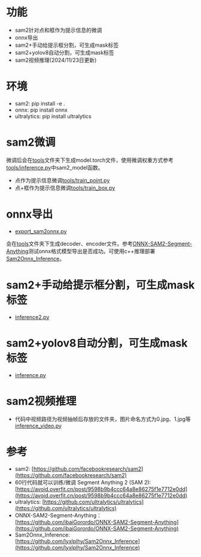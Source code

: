 
# 功能
  * sam2针对点和框作为提示信息的微调
  * onnx导出
  * sam2+手动给提示框分割，可生成mask标签
  * sam2+yolov8自动分割，可生成mask标签
  * sam2视频推理(2024/11/23日更新)

# 环境
 * sam2: pip install -e .
 * onnx: pip install onnx
 * ultralytics: pip install ultralytics

# sam2微调
 微调后会在[tools](./tools)文件夹下生成model.torch文件，使用微调权重方式参考[tools/inference.py](./tools/inference.py)中sam2_model函数。
 * 点作为提示信息微调[tools/train_point.py](./tools/train_point.py)
 * 点+框作为提示信息微调[tools/train_box.py](./tools/train_box.py)

# onnx导出
 * [export_sam2onnx.py](./tools/export_sam2onnx.py)
 
 会在[tools](./tools)文件夹下生成decoder、encoder文件。参考[ONNX-SAM2-Segment-Anything](https://github.com/ibaiGorordo/ONNX-SAM2-Segment-Anything)测试onnx格式模型导出是否成功。可使用c++推理部署[Sam2Onnx_Inference](https://github.com/lyxlplhy/Sam2Onnx_Inference)。

# sam2+手动给提示框分割，可生成mask标签
 * [inference2.py](./tools/inference2.py)

# sam2+yolov8自动分割，可生成mask标签
 * [inference.py](./tools/inference.py)

# sam2视频推理
 * 代码中视频路径为视频抽帧后存放的文件夹，图片命名方式为0.jpg、1.jpg等 [inference_video.py](./tools/inference_video.py)
# 参考
* sam2: [https://github.com/facebookresearch/sam2](https://github.com/facebookresearch/sam2)
* 60行代码就可以训练/微调 Segment Anything 2 (SAM 2): [https://avoid.overfit.cn/post/9598b9b4ccc64a8e86275f1e7712e0dd](https://avoid.overfit.cn/post/9598b9b4ccc64a8e86275f1e7712e0dd)
* ultralytics: [https://github.com/ultralytics/ultralytics](https://github.com/ultralytics/ultralytics)
* ONNX-SAM2-Segment-Anything：[https://github.com/ibaiGorordo/ONNX-SAM2-Segment-Anything](https://github.com/ibaiGorordo/ONNX-SAM2-Segment-Anything)
* Sam2Onnx_Inference: [https://github.com/lyxlplhy/Sam2Onnx_Inference](https://github.com/lyxlplhy/Sam2Onnx_Inference)
   
